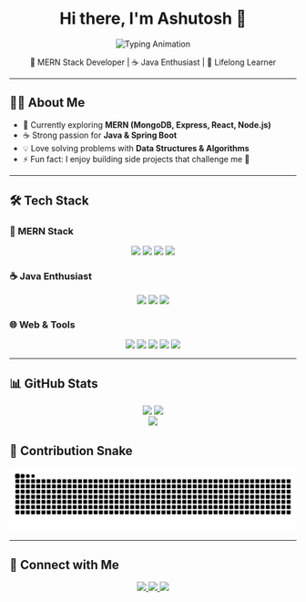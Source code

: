 <!-- Header -->
 <div align="center">
  <h1>Hi there, I'm Ashutosh 👋</h1>
  <img src="https://readme-typing-svg.herokuapp.com?font=Fira+Code&size=22&pause=1500&color=00C2FF&center=true&vCenter=true&width=500&lines=MERN+Full+Stack+Developer;Generative+AI+%26+AI+Agents+Enthusiast;Java+%26+Spring+Boot+Enthusiast;Passionate+About+DSA+%26+Web+Dev;Always+Learning+New+Things" alt="Typing Animation" />
</div>

<p align="center">
  🚀 MERN Stack Developer | ☕ Java Enthusiast | 🌱 Lifelong Learner
</p>





---

## 🙋‍♂️ About Me
- 🌱 Currently exploring **MERN (MongoDB, Express, React, Node.js)**
- ☕ Strong passion for **Java & Spring Boot**
- 💡 Love solving problems with **Data Structures & Algorithms**
- ⚡ Fun fact: I enjoy building side projects that challenge me 🚀
<!-- 📫 Reach me at: [LinkedIn](https://www.linkedin.com/in/yourprofile) | [Portfolio](https://yourportfolio.com)-->


---

## 🛠️ Tech Stack

### 🚀 MERN Stack
<p align="center">
  <img src="https://cdn.jsdelivr.net/gh/devicons/devicon/icons/mongodb/mongodb-original.svg" width="50px"/>
  <img src="https://cdn.jsdelivr.net/gh/devicons/devicon/icons/express/express-original.svg" width="50px"/>
  <img src="https://cdn.jsdelivr.net/gh/devicons/devicon/icons/react/react-original.svg" width="50px"/>
  <img src="https://cdn.jsdelivr.net/gh/devicons/devicon/icons/nodejs/nodejs-original.svg" width="50px"/>
</p>

### ☕ Java Enthusiast
<p align="center">
  <img src="https://cdn.jsdelivr.net/gh/devicons/devicon/icons/java/java-original.svg" width="50px"/>
  <img src="https://cdn.jsdelivr.net/gh/devicons/devicon/icons/spring/spring-original.svg" width="50px"/>
  <img src="https://cdn.jsdelivr.net/gh/devicons/devicon/icons/mysql/mysql-original.svg" width="50px"/>
</p>

### 🌐 Web & Tools
<p align="center">
  <img src="https://cdn.jsdelivr.net/gh/devicons/devicon/icons/javascript/javascript-original.svg" width="50px"/>
  <img src="https://cdn.jsdelivr.net/gh/devicons/devicon/icons/html5/html5-original.svg" width="50px"/>
  <img src="https://cdn.jsdelivr.net/gh/devicons/devicon/icons/css3/css3-original.svg" width="50px"/>
  <img src="https://cdn.jsdelivr.net/gh/devicons/devicon/icons/git/git-original.svg" width="50px"/>
  <img src="https://cdn.jsdelivr.net/gh/devicons/devicon/icons/github/github-original.svg" width="50px"/>
</p>

---

## 📊 GitHub Stats

<div align="center">

  <!-- GitHub Stats -->
  <img src="https://github-readme-stats.vercel.app/api?username=Ashutosh4525&show_icons=true&theme=radical&hide_border=true&bg_color=0D1117&title_color=00C2FF&icon_color=79ff97" height="180px"/>

  <!-- Streak Stats -->
  <img src="https://streak-stats.demolab.com?user=Ashutosh4525&theme=radical&hide_border=true&background=0D1117&ring=00C2FF&fire=FF4500&currStreakLabel=FFFFFF" height="180px"/>

</div>

<div align="center">
  
  <!-- Top Languages -->
  <img src="https://github-readme-stats.vercel.app/api/top-langs/?username=Ashutosh4525&layout=compact&theme=radical&hide_border=true&bg_color=0D1117&title_color=00C2FF" height="160px"/>

</div>


<!--<div align="center">
  <img src="https://github-readme-stats.vercel.app/api?username=Ashutosh4525&show_icons=true&theme=tokyonight" height="160"/>
  <img src="https://github-readme-streak-stats.herokuapp.com/?user=Ashutosh4525&theme=tokyonight" height="160"/>
</div>

<div align="center">
  <img src="https://github-readme-stats.vercel.app/api/top-langs/?username=Ashutosh4525&layout=compact&theme=tokyonight" height="160"/>
</div>

---

## 🚀 Projects
- [🌐 MERN Blog App](https://github.com/Ashutosh4525/mern-blog)
- [📦 To-Do App (React + Node.js)](https://github.com/Ashutosh4525/todo-app)
- [☕ Spring Boot REST API](https://github.com/Ashutosh4525/springboot-api)
- [💻 DSA Playground](https://github.com/Ashutosh4525/dsa-practice)

---

## ✨ Fun Extras
- 🎯 Random Dev Quote  
  ![](https://quotes-github-readme.vercel.app/api?type=horizontal&theme=tokyonight)


- 🐍 Contribution Snake  
  ![snake gif](https://github.com/Ashutosh4525/Ashutosh4525/blob/output/github-contribution-grid-snake.gif)
-->

  ## 🐍 Contribution Snake
<div align="center">
  <img src="https://github.com/Ashutosh4525/Ashutosh4525/blob/output/snake.svg" alt="Snake animation" />
</div>

---

## 🔗 Connect with Me
<p align="center">
  <a href="https://www.linkedin.com/in/yourprofile">
    <img src="https://img.shields.io/badge/LinkedIn-%230077B5.svg?&style=for-the-badge&logo=linkedin&logoColor=white" />
  </a>
  <a href="mailto:youremail@example.com">
    <img src="https://img.shields.io/badge/Gmail-D14836?style=for-the-badge&logo=gmail&logoColor=white" />
  </a>
  <a href="https://github.com/Ashutosh4525">
    <img src="https://img.shields.io/badge/GitHub-100000?style=for-the-badge&logo=github&logoColor=white" />
  </a>
</p>

<!--
**Ashutosh4525/Ashutosh4525** is a ✨ _special_ ✨ repository because its `README.md` (this file) appears on your GitHub profile.

Here are some ideas to get you started:

- 🔭 I’m currently working on ...
- 🌱 I’m currently learning ...
- 👯 I’m looking to collaborate on ...
- 🤔 I’m looking for help with ...
- 💬 Ask me about ...
- 📫 How to reach me: ...
- 😄 Pronouns: ...
- ⚡ Fun fact: ...
-->
